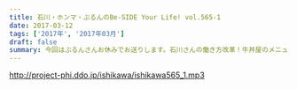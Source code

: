 ```yaml
---
title: 石川・ホンマ・ぶるんのBe-SIDE Your Life! vol.565-1
date: 2017-03-12
tags: ['2017年', '2017年03月']
draft: false
summary: 今回はぶるんさんお休みでお送りします。石川さんの働き方改革！牛丼屋のメニューの頼み方って意外と難しい。SAITO
---
```


http://project-phi.ddo.jp/ishikawa/ishikawa565_1.mp3
